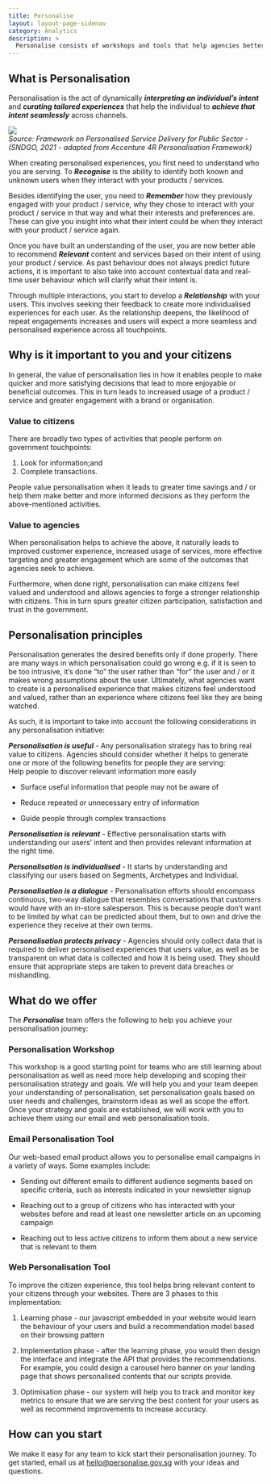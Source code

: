 ```yaml
--- 
title: Personalise 
layout: layout-page-sidenav
category: Analytics 
description: > 
  Personalise consists of workshops and tools that help agencies better analyse user behaviours and provide tailored experiences to individuals.
--- 
```

## **What is Personalisation**


  
Personalisation is the act of dynamically **_interpreting an individual’s intent_** and **_curating tailored experiences_** that help the individual to **_achieve that intent seamlessly_** across channels.  

![](https://lh3.googleusercontent.com/zb71LqBS-xKoLHO4o0jNVb0ti3xXTIznqys3ZshDtY6U30q15RriG-lUhygecxeGjkAso1yx1nLVXWDYLpuD0pMLZreZLQ8ehT278_51hLUGsAOwoQlt5K0b_M8NQySGC9cQf1Q)  
_Source: Framework on Personalised Service Delivery for Public Sector - (SNDGO, 2021 - adapted from Accenture 4R Personalisation Framework)_

When creating personalised experiences, you first need to understand who you are serving. To **_Recognise_** is the ability to identify both known and unknown users when they interact with your products / services.   

Besides identifying the user, you need to **_Remember_** how they previously engaged with your product / service, why they chose to interact with your product / service in that way and what their interests and preferences are. These can give you insight into what their intent could be when they interact with your product / service again.

Once you have built an understanding of the user, you are now better able to recommend **_Relevant_** content and services based on their intent of using your product / service. As past behaviour does not always predict future actions, it is important to also take into account contextual data and real-time user behaviour which will clarify what their intent is.

Through multiple interactions, you start to develop a **_Relationship_** with your users. This involves seeking their feedback to create more individualised experiences for each user. As the relationship deepens, the likelihood of repeat engagements increases and users will expect a more seamless and personalised experience across all touchpoints.

## **Why is it important to you and your citizens**

  

In general, the value of personalisation lies in how it enables people to make quicker and more satisfying decisions that lead to more enjoyable or beneficial outcomes. This in turn leads to increased usage of a product / service and greater engagement with a brand or organisation.

  

### Value to citizens

  

There are broadly two types of activities that people perform on government touchpoints: 
1. Look for information;and
2. Complete transactions.

  

People value personalisation when it leads to greater time savings and / or help them make better and more informed decisions as they perform the above-mentioned activities.   

### Value to agencies

  

When personalisation helps to achieve the above, it naturally leads to improved customer experience, increased usage of services, more effective targeting and greater engagement which are some of the outcomes that agencies seek to achieve.

  

Furthermore, when done right, personalisation can make citizens feel valued and understood and allows agencies to forge a stronger relationship with citizens. This in turn spurs greater citizen participation, satisfaction and trust in the government. 

  

## **Personalisation principles**

  

Personalisation generates the desired benefits only if done properly. There are many ways in which personalisation could go wrong e.g. if it is seen to be too intrusive, it’s done “to” the user rather than “for” the user and / or it makes wrong assumptions about the user. Ultimately, what agencies want to create is a personalised experience that makes citizens feel understood and valued, rather than an experience where citizens feel like they are being watched.

  

As such, it is important to take into account the following considerations in any personalisation initiative: 

  
**_Personalisation is useful_** _\-_ Any personalisation strategy has to bring real value to citizens. Agencies should consider whether it helps to generate one or more of the following benefits for people they are serving:  
Help people to discover relevant information more easily

*   Surface useful information that people may not be aware of
    
*   Reduce repeated or unnecessary entry of information
    
*   Guide people through complex transactions
    

  

**_Personalisation is relevant_** - Effective personalisation starts with understanding our users’ intent and then provides relevant information at the right time. 

  

**_Personalisation is individualised_** - It starts by understanding and classifying our users based on Segments, Archetypes and Individual. 

  

**_Personalisation is a dialogue_** - Personalisation efforts should encompass continuous, two-way dialogue that resembles conversations that customers would have with an in-store salesperson. This is because people don’t want to be limited by what can be predicted about them, but to own and drive the experience they receive at their own terms.

  

**_Personalisation protects privacy_** - Agencies should only collect data that is required to deliver personalised experiences that users value, as well as be transparent on what data is collected and how it is being used. They should ensure that appropriate steps are taken to prevent data breaches or mishandling. 

## **What do we offer**

  

The **_Personalise_** team offers the following to help you achieve your personalisation journey:

  

### Personalisation Workshop
    

This workshop is a good starting point for teams who are still learning about personalisation as well as need more help developing and scoping their personalisation strategy and goals. We will help you and your team deepen your understanding of personalisation, set personalisation goals based on user needs and challenges, brainstorm ideas as well as scope the effort. Once your strategy and goals are established, we will work with you to achieve them using our email and web personalisation tools.

### Email Personalisation Tool
    

Our web-based email product allows you to personalise email campaigns in a variety of ways. Some examples include:

*   Sending out different emails to different audience segments based on specific criteria, such as interests indicated in your newsletter signup
    
*   Reaching out to a group of citizens who has interacted with your websites before and read at least one newsletter article on an upcoming campaign
    
*   Reaching out to less active citizens to inform them about a new service that is relevant to them 
    

### Web Personalisation Tool
    

To improve the citizen experience, this tool helps bring relevant content to your citizens through your websites. There are 3 phases to this implementation:

1.  Learning phase - our javascript embedded in your website would learn the behaviour of your users and build a recommendation model based on their browsing pattern
    
2.  Implementation phase - after the learning phase, you would then design the interface and integrate the API that provides the recommendations. For example, you could design a carousel hero banner on your landing page that shows personalised contents that our scripts provide. 
    
3.  Optimisation phase - our system will help you to track and monitor key metrics to ensure that we are serving the best content for your users as well as recommend improvements to increase accuracy.  
    

## **How can you start**

  
We make it easy for any team to kick start their personalisation journey. To get started, email us at [hello@personalise.gov.sg](mailto:hello@personalise.gov.sg) with your ideas and questions.
